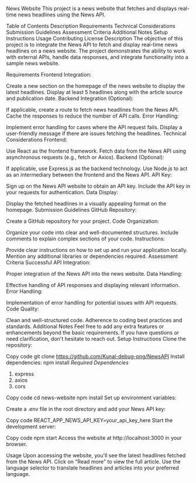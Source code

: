 News Website
This project is a news website that fetches and displays real-time news headlines using the News API.

Table of Contents
Description
Requirements
Technical Considerations
Submission Guidelines
Assessment Criteria
Additional Notes
Setup Instructions
Usage
Contributing
License
Description
The objective of this project is to integrate the News API to fetch and display real-time news headlines on a news website. The project demonstrates the ability to work with external APIs, handle data responses, and integrate functionality into a sample news website.

Requirements
Frontend Integration:

Create a new section on the homepage of the news website to display the latest headlines.
Display at least 5 headlines along with the article source and publication date.
Backend Integration (Optional):

If applicable, create a route to fetch news headlines from the News API.
Cache the responses to reduce the number of API calls.
Error Handling:

Implement error handling for cases where the API request fails.
Display a user-friendly message if there are issues fetching the headlines.
Technical Considerations
Frontend:

Use React as the frontend framework.
Fetch data from the News API using asynchronous requests (e.g., fetch or Axios).
Backend (Optional):

If applicable, use Express.js as the backend technology.
Use Node.js to act as an intermediary between the frontend and the News API.
API Key:

Sign up on the News API website to obtain an API key.
Include the API key in your requests for authentication.
Data Display:

Display the fetched headlines in a visually appealing format on the homepage.
Submission Guidelines
GitHub Repository:

Create a GitHub repository for your project.
Code Organization:

Organize your code into clear and well-documented structures.
Include comments to explain complex sections of your code.
Instructions:

Provide clear instructions on how to set up and run your application locally.
Mention any additional libraries or dependencies required.
Assessment Criteria
Successful API Integration:

Proper integration of the News API into the news website.
Data Handling:

Effective handling of API responses and displaying relevant information.
Error Handling:

Implementation of error handling for potential issues with API requests.
Code Quality:

Clean and well-structured code.
Adherence to coding best practices and standards.
Additional Notes
Feel free to add any extra features or enhancements beyond the basic requirements.
If you have questions or need clarification, don't hesitate to reach out.
Setup Instructions
Clone the repository:


Copy code
git clone https://github.com/Kunal-debug-png/NewsAPI
Install dependencies: npm install
*Required Dependencies*
1. express
2. axios
3. cors
   

Copy code
cd news-website
npm install
Set up environment variables:

Create a .env file in the root directory and add your News API key:


Copy code
REACT_APP_NEWS_API_KEY=your_api_key_here
Start the development server:


Copy code
npm start
Access the website at http://localhost:3000 in your browser.

Usage
Upon accessing the website, you'll see the latest headlines fetched from the News API.
Click on "Read more" to view the full article.
Use the language selector to translate headlines and articles into your preferred language.
